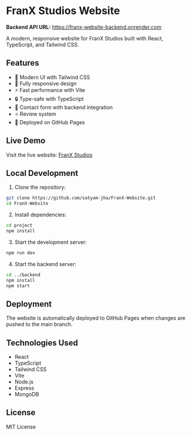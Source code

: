 # FranX Studios Website

**Backend API URL:** https://franx-website-backend.onrender.com

A modern, responsive website for FranX Studios built with React, TypeScript, and Tailwind CSS.

## Features

- 🎨 Modern UI with Tailwind CSS
- 📱 Fully responsive design
- ⚡ Fast performance with Vite
- 🔒 Type-safe with TypeScript
- 📝 Contact form with backend integration
- ⭐ Review system
- 🚀 Deployed on GitHub Pages

## Live Demo

Visit the live website: [FranX Studios](https://satyam-jha.github.io/FranX-Website/)

## Local Development

1. Clone the repository:
```bash
git clone https://github.com/satyam-jha/FranX-Website.git
cd FranX-Website
```

2. Install dependencies:
```bash
cd project
npm install
```

3. Start the development server:
```bash
npm run dev
```

4. Start the backend server:
```bash
cd ../backend
npm install
npm start
```

## Deployment

The website is automatically deployed to GitHub Pages when changes are pushed to the main branch.

## Technologies Used

- React
- TypeScript
- Tailwind CSS
- Vite
- Node.js
- Express
- MongoDB

## License

MIT License 